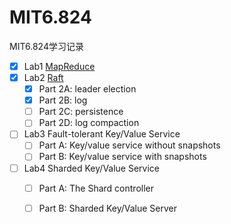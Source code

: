 # MIT6.824
MIT6.824学习记录
- [x] Lab1 [MapReduce](./src/mr)
- [x] Lab2 [Raft](./src/raft)
  - [x] Part 2A: leader election 
  - [x] Part 2B: log
  - [ ] Part 2C: persistence
  - [ ] Part 2D: log compaction
- [ ] Lab3 Fault-tolerant Key/Value Service
  - [ ] Part A: Key/value service without snapshots 
  - [ ] Part B: Key/value service with snapshots  
- [ ] Lab4  Sharded Key/Value Service
  - [ ] Part A: The Shard controller
  - [ ] Part B: Sharded Key/Value Server


